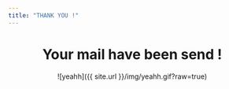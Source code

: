 ```yaml
---
title: "THANK YOU !"
---
```

<div style="text-align:center" markdown="1">

# Your mail have been send !

</div>

<div style="text-align:center" markdown="1">
![yeahh]({{ site.url }}/img/yeahh.gif?raw=true)
</div>

